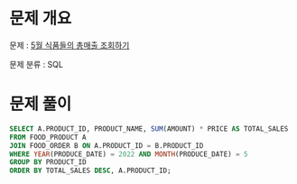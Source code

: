 # 문제 개요

문제 : [5월 식품들의 총매출 조회하기](https://school.programmers.co.kr/learn/courses/30/lessons/131117)

문제 분류 : SQL

# 문제 풀이

```SQL
SELECT A.PRODUCT_ID, PRODUCT_NAME, SUM(AMOUNT) * PRICE AS TOTAL_SALES
FROM FOOD_PRODUCT A
JOIN FOOD_ORDER B ON A.PRODUCT_ID = B.PRODUCT_ID
WHERE YEAR(PRODUCE_DATE) = 2022 AND MONTH(PRODUCE_DATE) = 5
GROUP BY PRODUCT_ID
ORDER BY TOTAL_SALES DESC, A.PRODUCT_ID;
```
